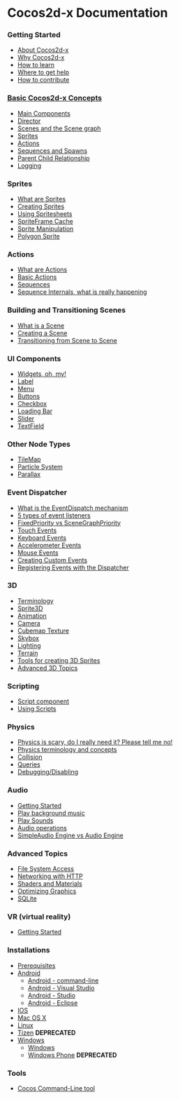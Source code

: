 # Cocos2d-x Documentation

### Getting Started

* [About Cocos2d-x](index.md)
* [Why Cocos2d-x](about.md#why)
* [How to learn](about.md#learning)
* [Where to get help](about.md#help)
* [How to contribute](about.md#spreading)

### [Basic Cocos2d-x Concepts](programmers_guide/basic_concepts.md)
- [Main Components](programmers_guide/basic_concepts.md#main_components)
- [Director](programmers_guide/basic_concepts.md#director)
- [Scenes and the Scene graph](programmers_guide/basic_concepts.md#scenes)
- [Sprites](programmers_guide/basic_concepts.md#sprites)
- [Actions](programmers_guide/basic_concepts.md#actions)
- [Sequences and Spawns](programmers_guide/basic_concepts.md#seqs)
- [Parent Child Relationship](programmers_guide/basic_concepts.md#parent_child)
- [Logging](programmers_guide/basic_concepts.md#logging)

### Sprites
- [What are Sprites](programmers_guide/sprites.md)
- [Creating Sprites]()
- [Using Spritesheets]()
- [SpriteFrame Cache]()
- [Sprite Manipulation]()
- [Polygon Sprite]()

### Actions
- [What are Actions](programmers_guide/actions.md)
- [Basic Actions](programmers_guide/actions.md#basic)
- [Sequences](programmers_guide/actions.md#sequences)
- [Sequence Internals, what is really happening](programmers_guide/actions.md#internals)

### Building and Transitioning Scenes
- [What is a Scene](programmers_guide/scenes.md)
- [Creating a Scene]()
- [Transitioning from Scene to Scene]()

### UI Components
- [Widgets, oh, my!](programmers_guide/ui_components.md)
- [Label]()
- [Menu]()
- [Buttons]()
- [Checkbox]()
- [Loading Bar]()
- [Slider]()
- [TextField]()

### Other Node Types
- [TileMap](programmers_guide/other_node_types.md)
- [Particle System](programmers_guide/other_node_types.md#particle)
- [Parallax](programmers_guide/other_node_types.md#parallax)

### Event Dispatcher
- [What is the EventDispatch mechanism](programmers_guide/event_dispatch.md)
- [5 types of event listeners](programmers_guide/event_dispatch.md#types)
- [FixedPriority vs SceneGraphPriority](programmers_guide/event_dispatch.md#priority)
- [Touch Events](programmers_guide/event_dispatch.md#touch)
- [Keyboard Events](programmers_guide/event_dispatch.md#keyboard)
- [Accelerometer Events](programmers_guide/event_dispatch.md#accelerometer)
- [Mouse Events](programmers_guide/event_dispatch.md#mouse)
- [Creating Custom Events](programmers_guide/event_dispatch.md#custom)
- [Registering Events with the Dispatcher](programmers_guide/event_dispatch.md#registering)

### 3D
- [Terminology](programmers_guide/3d.md)
- [Sprite3D](programmers_guide/3d.md#sprite3d)
- [Animation](programmers_guide/3d.md#animations)
- [Camera](programmers_guide/3d.md#camera)
- [Cubemap Texture](programmers_guide/3d.md#cubemap)
- [Skybox](programmers_guide/3d.md#skybox)
- [Lighting](programmers_guide/3d.md#lighting)
- [Terrain](programmers_guide/3d.md#terrain)
- [Tools for creating 3D Sprites](programmers_guide/3d.md#tools)
- [Advanced 3D Topics](programmers_guide/3d.md#advanced)

### Scripting
- [Script component](programmers_guide/scripting.md)
- [Using Scripts]()

### Physics
- [Physics is scary, do I really need it? Please tell me no!](programmers_guide/physics.md)
- [Physics terminology and concepts]()
- [Collision]()
- [Queries]()
- [Debugging/Disabling]()

### Audio
- [Getting Started](programmers_guide/audio.md)
- [Play background music](programmers_guide/audio.md#music)
- [Play Sounds](programmers_guide/audio.md#sounds)
- [Audio operations](programmers_guide/audio.md#operations)
- [SimpleAudio Engine vs Audio Engine](programmers_guide/audio.md#versus)

### Advanced Topics
- [File System Access](programmers_guide/advanced_topics.md)
- [Networking with HTTP](programmers_guide/advanced_topics.md#networking)
- [Shaders and Materials](programmers_guide/advanced_topics.md#shaders)
- [Optimizing Graphics](programmers_guide/advanced_topics.md#optimizing)
- [SQLite](programmers_guide/advanced_topics.md#sqlite)

### VR (virtual reality)
- [Getting Started](programmers_guide/vr.md)

### Installations
* [Prerequisites](installation/A.md)
* [Android](installation/Android-terminal.md)
  * [Android - command-line](installation/Android-terminal.md)
  * [Android - Visual Studio](installation/Android-VisualStudio.md)
  * [Android - Studio](installation/Android-Studio.md)
  * [Android - Eclipse](installation/Android-Eclipse.md)
* [IOS](installation/iOS.md)
* [Mac OS X](installation/OSX.md)
* [Linux](installation/Linux.md)
* [Tizen](installation/Tizen.md) __**DEPRECATED**__
* [Windows](installation/Windows.md)
  * [Windows](installation/Windows.md)
  * [Windows Phone](installation/Windows-Phone.md) __**DEPRECATED**__

### Tools
- [Cocos Command-Line tool]()
